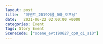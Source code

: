 ```yaml
---
layout: post
title:  "이벤트_2019여름_0화_오프닝"
date:   2021-06-22 02:00:00 +0000
categories: Event
Tags: Story Event
SceneCode: ["scene_evt190627_cp0_q1_s10"]
---
```

